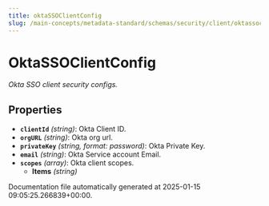 ```yaml
---
title: oktaSSOClientConfig
slug: /main-concepts/metadata-standard/schemas/security/client/oktassoclientconfig
---
```


# OktaSSOClientConfig

*Okta SSO client security configs.*

## Properties

- **`clientId`** *(string)*: Okta Client ID.
- **`orgURL`** *(string)*: Okta org url.
- **`privateKey`** *(string, format: password)*: Okta Private Key.
- **`email`** *(string)*: Okta Service account Email.
- **`scopes`** *(array)*: Okta client scopes.
  - **Items** *(string)*


Documentation file automatically generated at 2025-01-15 09:05:25.266839+00:00.
